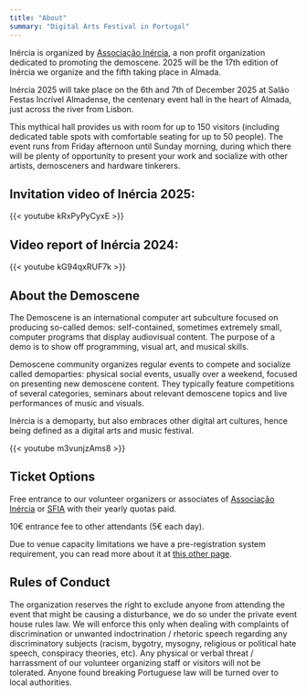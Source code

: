 ```yaml
---
title: "About"
summary: "Digital Arts Festival in Portugal"
---
```

>
Inércia is organized by [Associação Inércia](https://inercia.pt), a non profit organization dedicated to promoting the demoscene. 2025 will be the 17th edition of Inércia we organize and the fifth taking place in Almada.

Inércia 2025 will take place on the 6th and 7th of December 2025 at Salão Festas Incrível Almadense, the centenary event hall in the heart of Almada, just across the river from Lisbon.

This mythical hall provides us with room for up to 150 visitors (including dedicated table spots with comfortable seating for up to 50 people). The event runs from Friday afternoon until Sunday morning, during which there will be plenty of opportunity to present your work and socialize with other artists, demosceners and hardware tinkerers.

## Invitation video of Inércia 2025:

{{< youtube kRxPyPyCyxE >}}

## Video report of Inércia 2024:

{{< youtube kG94qxRUF7k >}}

## About the Demoscene

The Demoscene is an international computer art subculture focused on producing so-called demos: self-contained, sometimes extremely small, computer programs that display audiovisual content. The purpose of a demo is to show off programming, visual art, and musical skills.

Demoscene community organizes regular events to compete and socialize called demoparties: physical social events, usually over a weekend, focused on presenting new demoscene content. They typically feature competitions of several categories, seminars about relevant demoscene topics and live performances of music and visuals.

Inércia is a demoparty, but also embraces other digital art cultures, hence being defined as a digital arts and music festival.

{{< youtube m3vunjzAms8 >}}

## Ticket Options

Free entrance to our volunteer organizers or associates of [Associação Inércia](https://inercia.pt) or [SFIA](https://incrivelalmadense.pt) with their yearly quotas paid.

10€ entrance fee to other attendants (5€ each day).

Due to venue capacity limitations we have a pre-registration system requirement, you can read more about it at [this other page](./visiting/).

## Rules of Conduct

The organization reserves the right to exclude anyone from attending the event that might be causing a disturbance, we do so under the private event house rules law. 
We will enforce this only when dealing with complaints of discrimination or unwanted indoctrination / rhetoric speech regarding any discriminatory subjects (racism, bygotry, mysogny, religious or political hate speech, conspiracy theories, etc). Any physical or verbal threat / harrassment of our volunteer organizing staff or visitors will not be tolerated. 
Anyone found breaking Portuguese law will be turned over to local authorities.


